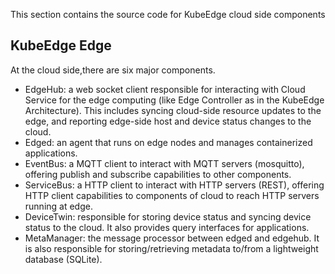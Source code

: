This section contains the source code for KubeEdge cloud side components

## KubeEdge Edge

At the cloud side,there are six major components.

- EdgeHub: a web socket client responsible for interacting with Cloud Service for the edge computing (like Edge Controller as in the KubeEdge Architecture). This includes syncing cloud-side resource updates to the edge, and reporting edge-side host and device status changes to the cloud.
- Edged: an agent that runs on edge nodes and manages containerized applications.
- EventBus: a MQTT client to interact with MQTT servers (mosquitto), offering publish and subscribe capabilities to other components.
- ServiceBus: a HTTP client to interact with HTTP servers (REST), offering HTTP client capabilities to components of cloud to reach HTTP servers running at edge.
- DeviceTwin: responsible for storing device status and syncing device status to the cloud. It also provides query interfaces for applications.
- MetaManager: the message processor between edged and edgehub. It is also responsible for storing/retrieving metadata to/from a lightweight database (SQLite).


